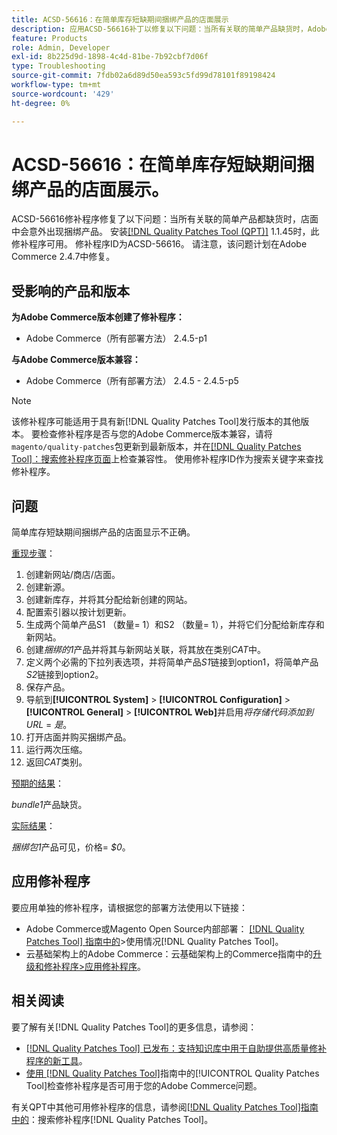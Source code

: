 ```yaml
---
title: ACSD-56616：在简单库存短缺期间捆绑产品的店面展示
description: 应用ACSD-56616补丁以修复以下问题：当所有关联的简单产品缺货时，Adobe Commerce店面会意外显示捆绑产品。
feature: Products
role: Admin, Developer
exl-id: 8b225d9d-1898-4c4d-81be-7b92cbf7d06f
type: Troubleshooting
source-git-commit: 7fdb02a6d89d50ea593c5fd99d78101f89198424
workflow-type: tm+mt
source-wordcount: '429'
ht-degree: 0%

---
```


# ACSD-56616：在简单库存短缺期间捆绑产品的店面展示。

ACSD-56616修补程序修复了以下问题：当所有关联的简单产品都缺货时，店面中会意外出现捆绑产品。 安装[[!DNL Quality Patches Tool (QPT)]](https://experienceleague.adobe.com/zh-hans/docs/commerce-operations/tools/quality-patches-tool/quality-patches-tool-to-self-serve-quality-patches) 1.1.45时，此修补程序可用。 修补程序ID为ACSD-56616。 请注意，该问题计划在Adobe Commerce 2.4.7中修复。

## 受影响的产品和版本

**为Adobe Commerce版本创建了修补程序：**

* Adobe Commerce（所有部署方法） 2.4.5-p1

**与Adobe Commerce版本兼容：**

* Adobe Commerce（所有部署方法） 2.4.5 - 2.4.5-p5

>[!NOTE]
>
>该修补程序可能适用于具有新[!DNL Quality Patches Tool]发行版本的其他版本。 要检查修补程序是否与您的Adobe Commerce版本兼容，请将`magento/quality-patches`包更新到最新版本，并在[[!DNL Quality Patches Tool]：搜索修补程序页面](https://experienceleague.adobe.com/tools/commerce-quality-patches/index.html?lang=zh-Hans)上检查兼容性。 使用修补程序ID作为搜索关键字来查找修补程序。

## 问题

简单库存短缺期间捆绑产品的店面显示不正确。

<u>重现步骤</u>：

1. 创建新网站/商店/店面。
1. 创建新源。
1. 创建新库存，并将其分配给新创建的网站。
1. 配置索引器以按计划更新。
1. 生成两个简单产品S1 （数量= 1）和S2 （数量= 1），并将它们分配给新库存和新网站。
1. 创建&#x200B;*捆绑的1*&#x200B;产品并将其与新网站关联，将其放在类别&#x200B;*CAT*&#x200B;中。
1. 定义两个必需的下拉列表选项，并将简单产品&#x200B;*S1*&#x200B;链接到option1，将简单产品&#x200B;*S2*&#x200B;链接到option2。
1. 保存产品。
1. 导航到&#x200B;**[!UICONTROL System]** > **[!UICONTROL Configuration]** > **[!UICONTROL General]** > **[!UICONTROL Web]**&#x200B;并启用&#x200B;*将存储代码添加到URL* = *是*。
1. 打开店面并购买捆绑产品。
1. 运行两次压缩。
1. 返回&#x200B;*CAT*&#x200B;类别。

<u>预期的结果</u>：

*bundle1*&#x200B;产品缺货。

<u>实际结果</u>：

*捆绑包1*&#x200B;产品可见，价格= *$0*。

## 应用修补程序

要应用单独的修补程序，请根据您的部署方法使用以下链接：

* Adobe Commerce或Magento Open Source内部部署： [[!DNL Quality Patches Tool] 指南中的](/help/tools/quality-patches-tool/usage.md)>使用情况[!DNL Quality Patches Tool]。
* 云基础架构上的Adobe Commerce：云基础架构上的Commerce指南中的[升级和修补程序>应用修补程序](https://experienceleague.adobe.com/docs/commerce-cloud-service/user-guide/develop/upgrade/apply-patches.html?lang=zh-Hans)。

## 相关阅读

要了解有关[!DNL Quality Patches Tool]的更多信息，请参阅：

* [[!DNL Quality Patches Tool] 已发布：支持知识库中用于自助提供高质量修补程序的新工具](https://experienceleague.adobe.com/zh-hans/docs/commerce-operations/tools/quality-patches-tool/quality-patches-tool-to-self-serve-quality-patches)。
* [使用 [!DNL Quality Patches Tool]](/help/tools/quality-patches-tool/patches-available-in-qpt/check-patch-for-magento-issue-with-magento-quality-patches.md)指南中的[!UICONTROL Quality Patches Tool]检查修补程序是否可用于您的Adobe Commerce问题。


有关QPT中其他可用修补程序的信息，请参阅[[!DNL Quality Patches Tool]指南中的](https://experienceleague.adobe.com/tools/commerce-quality-patches/index.html?lang=zh-Hans)：搜索修补程序[!DNL Quality Patches Tool]。
